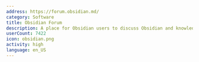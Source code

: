 ```yaml
---
address: https://forum.obsidian.md/
category: Software
title: Obsidian Forum
description: A place for Obsidian users to discuss Obsidian and knowledge management
userCount: 7422
icon: obsidian.png
activity: high
language: en_US
---
```

